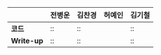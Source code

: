 |              | 전병운 | 김찬경 | 허예인 | 김기철 | 
| ------------ | ------ | ------ | ------ | ------ | 
| **코드**     |::|::|  | ::|        |::|
| **Write-up** |::|::|  |::|        |::|
